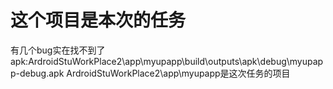 # 这个项目是本次的任务
有几个bug实在找不到了
apk:ArdroidStuWorkPlace2\app\myupapp\build\outputs\apk\debug\myupapp-debug.apk
ArdroidStuWorkPlace2\app\myupapp是这次任务的项目
